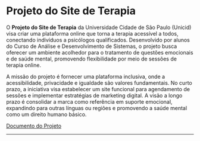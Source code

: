 # Projeto do Site de Terapia

O **Projeto do Site de Terapia** da Universidade Cidade de São Paulo (Unicid) visa criar uma plataforma online que torna a terapia acessível a todos, conectando indivíduos a psicólogos qualificados. Desenvolvido por alunos do Curso de Análise e Desenvolvimento de Sistemas, o projeto busca oferecer um ambiente acolhedor para o tratamento de questões emocionais e de saúde mental, promovendo flexibilidade por meio de sessões de terapia online.

A missão do projeto é fornecer uma plataforma inclusiva, onde a acessibilidade, privacidade e igualdade são valores fundamentais. No curto prazo, a iniciativa visa estabelecer um site funcional para agendamento de sessões e implementar estratégias de marketing digital. A visão a longo prazo é consolidar a marca como referência em suporte emocional, expandindo para outras línguas ou regiões e promovendo a saúde mental como um direito humano básico.

[Documento do Projeto](Doc%20em%20txt%20.md)

---
